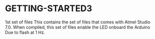 # GETTING-STARTED3
1st set of files
This contains the set of files that comes with Atmel Studio 7.0. When compiled, this set of files
enable the LED onboard the Arduino Due to flash at 1 Hz.
